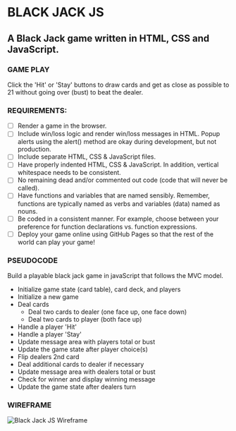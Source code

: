 # BLACK JACK JS

## A Black Jack game written in HTML, CSS and JavaScript.

### GAME PLAY
Click the 'Hit' or 'Stay' buttons to draw cards and get as close as possible to 21 without going over (bust) to beat the dealer. 

### REQUIREMENTS:
- [ ] Render a game in the browser.
- [ ] Include win/loss logic and render win/loss messages in HTML. Popup alerts using the alert() method are okay during development, but not production.
- [ ] Include separate HTML, CSS & JavaScript files.
- [ ] Have properly indented HTML, CSS & JavaScript. In addition, vertical whitespace needs to be consistent.
- [ ] No remaining dead and/or commented out code (code that will never be called).
- [ ] Have functions and variables that are named sensibly. Remember, functions are typically named as verbs and variables (data) named as nouns.
- [ ] Be coded in a consistent manner. For example, choose between your preference for function declarations vs. function expressions.
- [ ] Deploy your game online using GitHub Pages so that the rest of the world can play your game!

### PSEUDOCODE
Build a playable black jack game in javaScript that follows the MVC model. 

- Initialize game state (card table), card deck, and players
- Initialize a new game
- Deal cards
    - Deal two cards to dealer (one face up, one face down)
    - Deal two cards to player (both face up)
- Handle a player 'Hit'
- Handle a player 'Stay'
- Update message area with players total or bust
- Update the game state after player choice(s)
- Flip dealers 2nd card
- Deal additional cards to dealer if necessary
- Update message area with dealers total or bust
- Check for winner and display winning message
- Update the game state after dealers turn

### WIREFRAME

<img src="https://i.ibb.co/MDgK4zR/blackjack-js.png" alt="Black Jack JS Wireframe" border="0">

